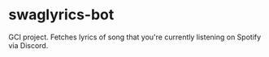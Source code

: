 # swaglyrics-bot
GCI project. Fetches lyrics of song that you're currently listening on Spotify via Discord.
